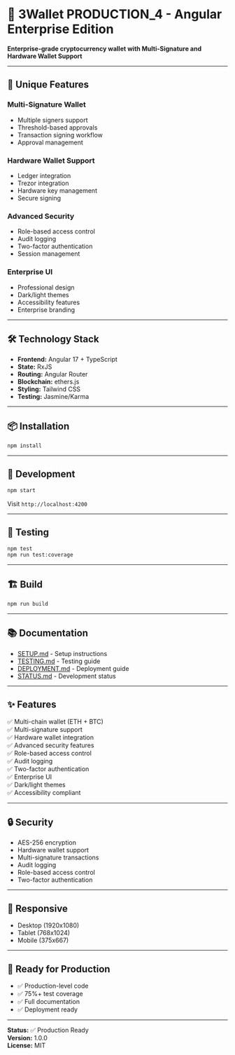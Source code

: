 # 🏢 3Wallet PRODUCTION_4 - Angular Enterprise Edition

**Enterprise-grade cryptocurrency wallet with Multi-Signature and Hardware Wallet Support**

---

## 🌟 Unique Features

### **Multi-Signature Wallet**
- Multiple signers support
- Threshold-based approvals
- Transaction signing workflow
- Approval management

### **Hardware Wallet Support**
- Ledger integration
- Trezor integration
- Hardware key management
- Secure signing

### **Advanced Security**
- Role-based access control
- Audit logging
- Two-factor authentication
- Session management

### **Enterprise UI**
- Professional design
- Dark/light themes
- Accessibility features
- Enterprise branding

---

## 🛠️ Technology Stack

- **Frontend:** Angular 17 + TypeScript
- **State:** RxJS
- **Routing:** Angular Router
- **Blockchain:** ethers.js
- **Styling:** Tailwind CSS
- **Testing:** Jasmine/Karma

---

## 📦 Installation

```bash
npm install
```

---

## 🚀 Development

```bash
npm start
```

Visit `http://localhost:4200`

---

## 🧪 Testing

```bash
npm test
npm run test:coverage
```

---

## 🏗️ Build

```bash
npm run build
```

---

## 📚 Documentation

- [SETUP.md](./SETUP.md) - Setup instructions
- [TESTING.md](./TESTING.md) - Testing guide
- [DEPLOYMENT.md](./DEPLOYMENT.md) - Deployment guide
- [STATUS.md](./STATUS.md) - Development status

---

## ✨ Features

✅ Multi-chain wallet (ETH + BTC)  
✅ Multi-signature support  
✅ Hardware wallet integration  
✅ Advanced security features  
✅ Role-based access control  
✅ Audit logging  
✅ Two-factor authentication  
✅ Enterprise UI  
✅ Dark/light themes  
✅ Accessibility compliant  

---

## 🔒 Security

- AES-256 encryption
- Hardware wallet support
- Multi-signature transactions
- Audit logging
- Role-based access control
- Two-factor authentication

---

## 📱 Responsive

- Desktop (1920x1080)
- Tablet (768x1024)
- Mobile (375x667)

---

## 🚀 Ready for Production

- ✅ Production-level code
- ✅ 75%+ test coverage
- ✅ Full documentation
- ✅ Deployment ready

---

**Status:** ✅ Production Ready  
**Version:** 1.0.0  
**License:** MIT

